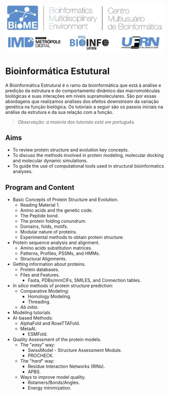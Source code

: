 ![Biome](BioME.png)

# Bioinformática Estutural

A Bioinformática Estrutural é o ramo da bioinformática que está à análise e predição da estrutura e do comportamento dinâmico das macromoléculas biológicas e suas interações em níveis supramoleculares. São por essas abordagens que realizamos análises dos efeitos *downstream* da variação genética na função biológica.
Os tutoriais a seguir são os passos iniciais na análise da estrutura e da sua relação com a função.

>*Observação: a maioria dos tutoriais está em português.*

## Aims

- To review protein structure and evolution key concepts.
- To discuss the methods involved in protein modeling, molecular docking and molecular dynamic simulations.
- To guide the use of computational tools used in structural bioinformatics analyses.

## Program and Content

- Basic Concepts of Protein Structure and Evolution.
	- Reading Material 1.
	- Amino acids and the genetic code.
	- The Peptide bond.
	- The protein folding *conundrum*.
	- Domains, folds, motifs.
	- Modular nature of proteins.
	- Experimental methods to obtain protein structure.
- Protein sequence analysis and alignment.
	- Amino acids substitution matrices.
	- Patterns, Profiles, PSSMs, and HMMs.
	- Structural Alignments.
- Getting information about proteins.
  - Protein databases.
  - Files and Features.
	  - Fasta, PDBs/mmCIFs, SMILES, and Connection tables.
- *In silico* methods of protein structure prediction:
	- Comparative Modeling:
		- Homology Modeling.
		- Threading.
	- *Ab initio*.
- Modeling tutorials
- AI-based Methods:
	- AlphaFold and RoseTTAFold.
	- MetaAI.
		- ESMFold.
- Quality Assessment of the protein models.
	- The "*easy*" way:
		- SwissModel - Structure Assessment Module.
		- PROCHECK.
	- The "*hard*" way:
		- Residue Interaction Networks (RINs).
		- APBS.
	- Ways to improve model quality.
		- Rotamers/Bonds/Angles.
		- Energy minimization.